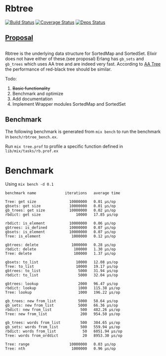# Rbtree
[![Build Status](https://travis-ci.org/rickyhan/rbtree.svg?branch=master)](https://travis-ci.org/rickyhan/rbtree)
[![Coverage Status](https://coveralls.io/repos/github/rickyhan/rbtree/badge.svg?branch=master)](https://coveralls.io/github/rickyhan/rbtree?branch=master)
[![Deps Status](https://beta.hexfaktor.org/badge/all/github/rickyhan/rbtree.svg)](https://beta.hexfaktor.org/github/rickyhan/rbtree)

## [Proposal](https://groups.google.com/forum/#!topic/elixir-lang-core/hjIW1FC-xBw)

## 

Rbtree is the underlying data structure for SortedMap and SortedSet. Elixir does not have either of these.(see proposal) Erlang has `gb_sets` and `gb_trees` which uses AA tree and are indeed very fast. According to [AA Tree](https://en.wikipedia.org/wiki/AA_tree#Performance) the performance of red-black tree should be similar.

Todo:

1. ~~Basic functionality~~
2. Benchmark and optimize
3. Add documentation
4. Implement Wrapper modules SortedMap and SortedSet

## Benchmark

The following benchmark is generated from `mix bench` to run the benchmark in `bench/rbtree_bench.ex`.

Run `mix tree.prof` to profile a specific function defined in `lib/mix/tasks/rb.prof.ex`

# Benchmark

Using `mix bench -d 0.1`

```
benchmark name             iterations   average time

Tree: get size               10000000   0.01 µs/op
gbsets: get size             10000000   0.01 µs/op
gb_trees: get size           10000000   0.02 µs/op
rbdict: get size                10000   17.85 µs/op

rbdict: is_element           10000000   0.06 µs/op
gbtrees: is_defined          10000000   0.07 µs/op
gbsets: is_element           10000000   0.07 µs/op
Tree: is_element              1000000   0.12 µs/op

gbtrees: delete               1000000   0.28 µs/op
rbdict: delete                 100000   1.30 µs/op
Tree: delete                   100000   1.37 µs/op

gbsets: to_list                 10000   12.08 µs/op
Tree: to_list                   10000   19.17 µs/op
gbtrees: to_list                 5000   31.94 µs/op
rbdict: to_list                  5000   32.04 µs/op

gbtrees: lookup                  2000   96.47 µs/op
rbdict: lookup                   1000   115.38 µs/op
Tree: lookup                     1000   196.22 µs/op

gb_trees: new from_list          5000   58.64 µs/op
gb_sets: new from_list           5000   66.36 µs/op
rbdict: new from_list             500   482.26 µs/op
Tree: new from_list               200   954.50 µs/op

gb_trees: words from_list         500   304.65 µs/op
gb_sets: words from_list          500   559.94 µs/op
rbdict: words from_list            50   6051.94 µs/op
Tree: words from_orddict           20   8953.30 µs/op

Tree: range                  10000000   0.03 µs/op
Tree: nth                     1000000   0.96 µs/op

```

